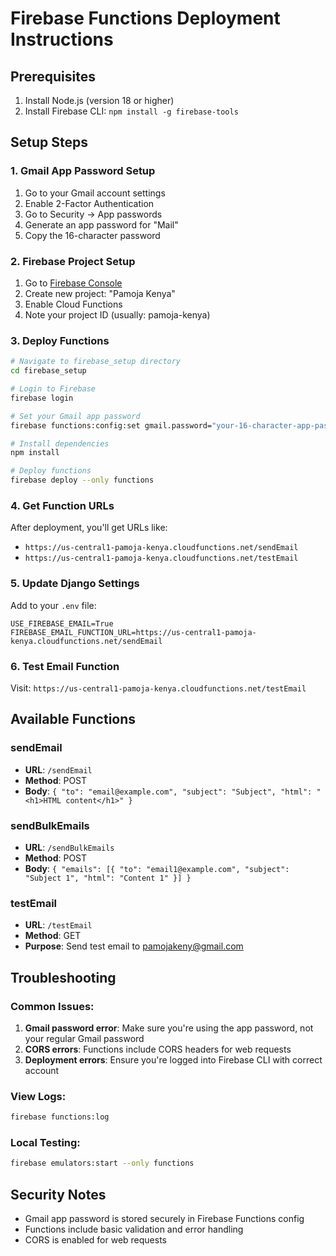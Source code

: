 # Firebase Functions Deployment Instructions

## Prerequisites
1. Install Node.js (version 18 or higher)
2. Install Firebase CLI: `npm install -g firebase-tools`

## Setup Steps

### 1. Gmail App Password Setup
1. Go to your Gmail account settings
2. Enable 2-Factor Authentication
3. Go to Security → App passwords
4. Generate an app password for "Mail"
5. Copy the 16-character password

### 2. Firebase Project Setup
1. Go to [Firebase Console](https://console.firebase.google.com/)
2. Create new project: "Pamoja Kenya"
3. Enable Cloud Functions
4. Note your project ID (usually: pamoja-kenya)

### 3. Deploy Functions
```bash
# Navigate to firebase_setup directory
cd firebase_setup

# Login to Firebase
firebase login

# Set your Gmail app password
firebase functions:config:set gmail.password="your-16-character-app-password"

# Install dependencies
npm install

# Deploy functions
firebase deploy --only functions
```

### 4. Get Function URLs
After deployment, you'll get URLs like:
- `https://us-central1-pamoja-kenya.cloudfunctions.net/sendEmail`
- `https://us-central1-pamoja-kenya.cloudfunctions.net/testEmail`

### 5. Update Django Settings
Add to your `.env` file:
```env
USE_FIREBASE_EMAIL=True
FIREBASE_EMAIL_FUNCTION_URL=https://us-central1-pamoja-kenya.cloudfunctions.net/sendEmail
```

### 6. Test Email Function
Visit: `https://us-central1-pamoja-kenya.cloudfunctions.net/testEmail`

## Available Functions

### sendEmail
- **URL**: `/sendEmail`
- **Method**: POST
- **Body**: `{ "to": "email@example.com", "subject": "Subject", "html": "<h1>HTML content</h1>" }`

### sendBulkEmails
- **URL**: `/sendBulkEmails`
- **Method**: POST
- **Body**: `{ "emails": [{ "to": "email1@example.com", "subject": "Subject 1", "html": "Content 1" }] }`

### testEmail
- **URL**: `/testEmail`
- **Method**: GET
- **Purpose**: Send test email to pamojakeny@gmail.com

## Troubleshooting

### Common Issues:
1. **Gmail password error**: Make sure you're using the app password, not your regular Gmail password
2. **CORS errors**: Functions include CORS headers for web requests
3. **Deployment errors**: Ensure you're logged into Firebase CLI with correct account

### View Logs:
```bash
firebase functions:log
```

### Local Testing:
```bash
firebase emulators:start --only functions
```

## Security Notes
- Gmail app password is stored securely in Firebase Functions config
- Functions include basic validation and error handling
- CORS is enabled for web requests